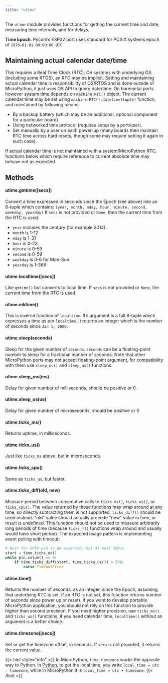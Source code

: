```yaml
---
title: "utime"
---
```


The `utime` module provides functions for getting the current time and date, measuring time intervals, and for delays.

**Time Epoch**: Pycom’s ESP32 port uses standard for POSIX systems epoch of `1970-01-01 00:00:00 UTC`.

## Maintaining actual calendar date/time

This requires a Real Time Clock (RTC). On systems with underlying OS (including some RTOS), an RTC may be implicit. Setting and maintaining actual calendar time is responsibility of OS/RTOS and is done outside of MicroPython, it just uses OS API to query date/time. On baremetal ports however system time depends on `machine.RTC()` object. The current calendar time may be set using `machine.RTC().datetime(tuple)` function, and maintained by following means:

* By a backup battery (which may be an additional, optional component for a particular board).
* Using networked time protocol (requires setup by a port/user).
* Set manually by a user on each power-up (many boards then maintain RTC time across hard resets, though some may require setting it again in such case).

If actual calendar time is not maintained with a system/MicroPython RTC, functions below which require reference to current absolute time may behave not as expected.

## Methods

#### utime.gmtime(\[secs\])

Convert a time expressed in seconds since the Epoch (see above) into an 8-tuple which contains: `(year, month, mday, hour, minute, second, weekday, yearday)` If `secs` is not provided or `None`, then the current time from the RTC is used.

* `year` includes the century (for example 2014).
* `month` is 1-12
* `mday` is 1-31
* `hour` is 0-23
* `minute` is 0-59
* `second` is 0-59
* `weekday` is 0-6 for Mon-Sun
* `yearday` is 1-366

#### utime.localtime(\[secs\])

Like `gmtime()` but converts to local time. If `secs` is not provided or `None`, the current time from the RTC is used.

#### utime.mktime()

This is inverse function of `localtime`. It’s argument is a full 8-tuple which expresses a time as per `localtime`. It returns an integer which is the number of seconds since `Jan 1, 2000`.

#### utime.sleep(seconds)

Sleep for the given number of `seconds`. `seconds` can be a floating-point number to sleep for a fractional number of seconds. Note that other MicroPython ports may not accept floating-point argument, for compatibility with them use `sleep_ms()` and `sleep_us()` functions.

#### utime.sleep\_ms(ms)

Delay for given number of milliseconds, should be positive or 0.

#### utime.sleep\_us(us)

Delay for given number of microseconds, should be positive or 0

#### utime.ticks\_ms()

Returns uptime, in milliseconds.

#### utime.ticks\_us()

Just like `ticks_ms` above, but in microseconds.

#### utime.ticks\_cpu()

Same as `ticks_us`, but faster.

#### utime.ticks\_diff(old, new)

Measure period between consecutive calls to `ticks_ms()`, `ticks_us()`, or `ticks_cpu()`. The value returned by these functions may wrap around at any time, so directly subtracting them is not supported. `ticks_diff()` should be used instead. "old" value should actually precede "new" value in time, or result is undefined. This function should not be used to measure arbitrarily long periods of time (because `ticks_*()` functions wrap around and usually would have short period). The expected usage pattern is implementing event polling with timeout:

```python
# Wait for GPIO pin to be asserted, but at most 500us
start = time.ticks_us()
while pin.value() == 0:
    if time.ticks_diff(start, time.ticks_us()) > 500:
        raise TimeoutError
```

#### utime.time()

Returns the number of seconds, as an integer, since the Epoch, assuming that underlying RTC is set. If an RTC is not set, this function returns number of seconds since power up or reset). If you want to develop portable MicroPython application, you should not rely on this function to provide higher than second precision. If you need higher precision, use `ticks_ms()` and `ticks_us()` functions, if you need calendar time, `localtime()` without an argument is a better choice.

#### utime.timezone(\[secs\])

Set or get the timezone offset, in seconds. If `secs` is not provided, it returns the current value.

{{< hint style="info" >}}
In MicroPython, `time.timezone` works the opposite way to Python. In [Python](https://docs.python.org/3/library/time.html#time.timezone), to get the local time, you write `local_time = utc - timezone`, while in MicroPython it is `local_time = utc + timezone`.
{{< /hint >}}

